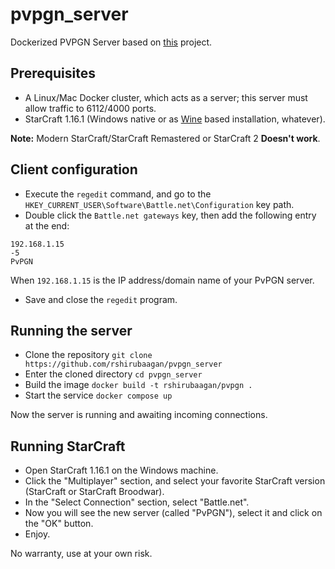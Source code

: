# pvpgn_server

Dockerized PVPGN Server based on [this](https://github.com/wwmoraes/pvpgn-server-docker) project.

## Prerequisites

+ A Linux/Mac Docker cluster, which acts as a server; this server must allow traffic to 6112/4000 ports.
+ StarCraft 1.16.1 (Windows native or as [Wine](https://www.winehq.org/) based installation, whatever).

**Note:** Modern StarCraft/StarCraft Remastered or StarCraft 2 **Doesn't work**.

## Client configuration

+ Execute the `regedit` command, and go to the `HKEY_CURRENT_USER\Software\Battle.net\Configuration` key path.
+ Double click the `Battle.net gateways` key, then add the following entry at the end:

```
192.168.1.15
-5
PvPGN
```

When `192.168.1.15` is the IP address/domain name of your PvPGN server.

+ Save and close the `regedit` program.

## Running the server

+ Clone the repository `git clone https://github.com/rshirubaagan/pvpgn_server`
+ Enter the cloned directory `cd pvpgn_server`
+ Build the image `docker build -t rshirubaagan/pvpgn .`
+ Start the service `docker compose up`

Now the server is running and awaiting incoming connections.

## Running StarCraft

+ Open StarCraft 1.16.1 on the Windows machine.
+ Click the "Multiplayer" section, and select your favorite StarCraft version (StarCraft or StarCraft Broodwar).
+ In the "Select Connection" section, select "Battle.net".
+ Now you will see the new server (called "PvPGN"), select it and click on the "OK" button.
+ Enjoy.

No warranty, use at your own risk.
